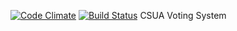 [![Code Climate](https://codeclimate.com/github/lillianchou94/csua169/badges/gpa.svg)](https://codeclimate.com/github/lillianchou94/csua169)
[![Build Status](https://travis-ci.org/lillianchou94/csua169.svg?branch=master)](https://travis-ci.org/lillianchou94/csua169)
CSUA Voting System

